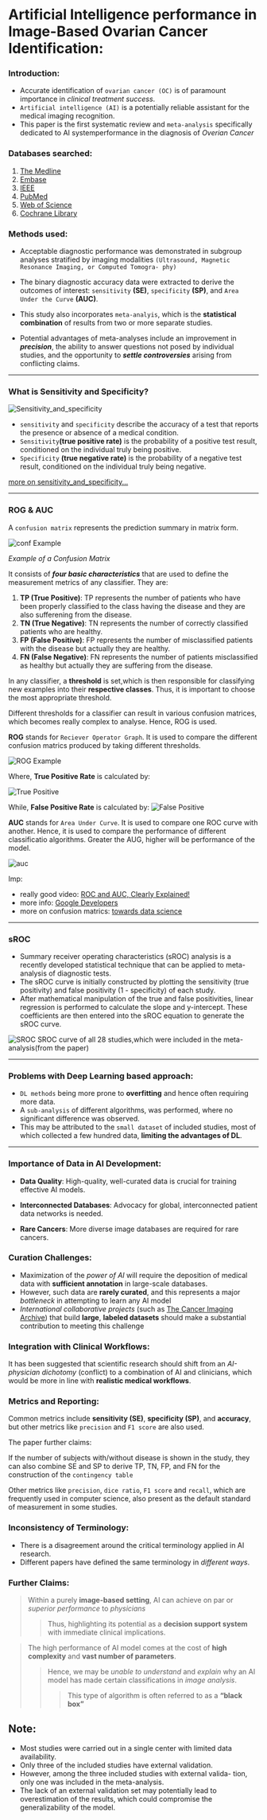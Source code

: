 # Artificial Intelligence performance in Image-Based Ovarian Cancer Identification:

### Introduction:
- Accurate identification of `ovarian cancer (OC)` is of paramount importance in *clinical treatment success*. 
- `Artificial intelligence (AI)` is a potentially reliable assistant for the medical imaging recognition.
- This paper is the first systematic review
and `meta-analysis` specifically dedicated to AI systemperformance in the diagnosis of *Overian Cancer*


### Databases searched:
1. [The Medline](https://in.medlineasia.com/)
2. [Embase](https://www.elsevier.com/en-in/products/embase)
3. [IEEE](https://www.ieee.org/)
4. [PubMed](https://pubmed.ncbi.nlm.nih.gov/)
5. [Web of Science](https://mjl.clarivate.com/home)
6. [Cochrane Library](https://www.cochranelibrary.com/)

### Methods used:

-  Acceptable diagnostic performance was demonstrated in
subgroup analyses stratified by imaging modalities `(Ultrasound, Magnetic Resonance Imaging, or Computed Tomogra-
phy)`

- The binary diagnostic accuracy data were extracted to derive the
outcomes of interest: `sensitivity` **(SE)**, `specificity` **(SP)**, and `Area Under the Curve` **(AUC)**. 

- This study also incorporates `meta-analyis`, which is the **statistical combination** of results from two or more separate studies.

- Potential advantages of meta-analyses include an improvement in ***precision***, the ability to answer questions not posed by individual studies, and the opportunity to ***settle controversies*** arising from conflicting claims.

---
### What is Sensitivity and Specificity?
![Sensitivity_and_specificity](https://upload.wikimedia.org/wikipedia/commons/thumb/5/5a/Sensitivity_and_specificity_1.01.svg/495px-Sensitivity_and_specificity_1.01.svg.png)
- `sensitivity` and `specificity` describe the accuracy of a test that reports the presence or absence of a medical condition. 
- `Sensitivity`**(true positive rate)** is the probability of a positive test result, conditioned on the individual truly being positive.
- `Specificity` **(true negative rate)** is the probability of a negative test result, conditioned on the individual truly being negative.

[more on sensitivity_and_specificity...](https://en.wikipedia.org/wiki/Sensitivity_and_specificity)

---
### ROG & AUC

A `confusion matrix` represents the prediction summary in matrix form. 

![conf Example](imgs/conff.png)

*Example of a Confusion  Matrix*


It consists of ***four basic characteristics*** that are used to define the measurement metrics of any classifier. They are:
1. **TP (True Positive)**: TP represents the number of patients who have been properly classified to the class having the disease and they are also sufferening from the disease.
2. **TN (True Negative)**: TN represents the number of correctly classified patients who are healthy.
3. **FP (False Positive)**: FP represents the number of misclassified patients with the disease but actually they are healthy.
4. **FN (False Negative)**: FN represents the number of patients misclassified as healthy but actually they are suffering from the disease.

In any classifier, a **threshold**  is set,which is then responsible for classifying new examples into their **respective classes**. Thus, it is important to choose the most appropriate threshold.

Different thresholds for a classifier can result in various confusion matrices, which becomes really complex to analyse. Hence, ROG is used.
    
**ROG** stands for `Reciever Operator Graph`. It is used to compare the different confusion matrics produced by taking different thresholds.


![ROG Example](imgs/ROG.png)

Where, **True Positive Rate** is calculated by:

![True Positive](imgs/true_pos.png)

 While, **False Positive Rate** is calculated by:
![False Positive](imgs/false_pos.png)

**AUC** stands for `Area Under Curve`. It is used to compare one ROC curve with another. Hence, it is used to compare the performance of different classificatio algorithms. Greater the AUG, higher will be performance of the model.

![auc](imgs/AUC.png)

Imp:
- really good video:
[ROC and AUC, Clearly Explained!](https://www.youtube.com/watch?v=4jRBRDbJemM)
- more info: [Google Developers](https://developers.google.com/machine-learning/crash-course/classification/roc-and-auc)
- more on confusion matrics: [towards data science](https://towardsdatascience.com/understanding-confusion-matrix-a9ad42dcfd62)

---
### sROC
* Summary receiver operating characteristics (sROC) analysis is a recently developed statistical technique that can be applied to meta-analysis of diagnostic tests. 
* The sROC curve is initially constructed by plotting the sensitivity (true positivity) and false positivity (1 - specificity) of each study. 
* After mathematical manipulation of the true and false positivities, linear regression is performed to calculate the slope and y-intercept. These coefficients are then entered into the sROC equation to generate the sROC curve. 

![SROC](imgs/paper.png)
SROC curve of all 28 studies,which were included in the meta-analysis(from the paper)

---
### Problems with Deep Learning based approach:

- `DL methods` being more prone to **overfitting** and hence
often requiring more data.
- A `sub-analysis` of different algorithms, was performed, where no significant difference was observed.
- This may be attributed to the `small dataset` of
included studies, most of which collected a few hundred
data, **limiting the advantages of DL**.

---
### Importance of Data in AI Development:

- **Data Quality**: High-quality, well-curated data is crucial for training effective AI models.

- **Interconnected Databases**: Advocacy for global, interconnected patient data networks is needed.

- **Rare Cancers**: More diverse image databases are required for rare cancers.

### Curation Challenges:
-  Maximization of the *power of AI* will require the deposition
of medical data with **sufficient annotation** in large-scale databases.
- However, such data are **rarely
curated**, and this represents a major *bottleneck* in attempting to learn any AI model
- *International collaborative projects* (such as [The Cancer Imaging
Archive](http://www.cancerimagingarchive.net)) that
build **large**, **labeled datasets** should make a substantial
contribution to meeting this challenge

### Integration with Clinical Workflows:
It has been suggested
that scientific research should shift from an *AI-physician dichotomy* (conflict) to a combination of AI and clinicians,
which would be more in line with **realistic medical workflows**.

### Metrics and Reporting:

Common metrics include **sensitivity (SE)**, **specificity (SP)**, and **accuracy**, but other metrics like `precision` and `F1 score` are also used.

The paper further claims:

If the number of subjects with/without disease is shown in the study, they can also combine SE and SP
to derive TP, TN, FP, and FN for the construction of the `contingency table`

Other metrics like `precision`, `dice
ratio`, `F1 score` and `recall`, which are frequently used in
computer science, also present as the default standard
of measurement in some studies.

### Inconsistency of Terminology:
- There is a disagreement around the critical terminology applied in AI research.
- Different papers have defined the same terminology in *different ways*. 

### Further Claims:
> Within a purely **image-based setting**, AI can achieve on par or *superior performance* to *physicians*
>>Thus, highlighting its potential as a **decision support system** with immediate clinical implications.

> The high performance of AI model comes at the cost of **high complexity** and **vast number of parameters**. 
>>Hence, we may be *unable to understand* and *explain* why an AI model has made certain classifications in *image analysis*.
>>>This type of algorithm is often referred to as a **“black box”**

## Note:
- Most studies were carried out in a single center with limited data availability.
- Only three of the
included studies have external validation.
- However, among the three included studies with external valida-
tion, only one was included in the meta-analysis.
- The lack of an external validation set may potentially lead to overestimation of the results, which could compromise the generalizability of the model.

